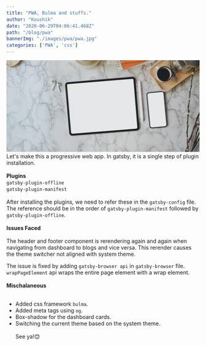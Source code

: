 ```yaml
---
title: "PWA, Bulma and stuffs."
author: "Koushik"
date: "2020-06-29T04:06:41.468Z"
path: "/blog/pwa"
bannerImg: "./images/pwa/pwa.jpg"
categories: ['PWA', 'css']
---
```

![image](./images/pwa/pwa.jpg)
\
Let's make this a progressive web app. In gatsby, it is a single step of plugin installation.  
\
**Plugins**
\
`gatsby-plugin-offline`  
`gatsby-plugin-manifest`  
\
After installing the plugins, we need to refer these in the `gatsby-config` file. The reference should be in the order of `gatsby-plugin-manifest` followed by `gatsby-plugin-offline`.  
\
**Issues Faced**  
\
The header and footer component is rerendering again and again when navigating from dashboard to blogs and vice versa. This rerender causes the theme switcher not aligned with system theme. 

The issue is fixed by adding `gatsby-browser api` in `gatsby-browser` file. `wrapPageElement` api wraps the entire page element with a wrap element.  
\
**Mischalaneous**  
<br/>
- Added css framework `bulma`.
- Added meta tags using `og`.
- Box-shadow for the dashboard cards.
- Switching the current theme based on the system theme.  
\
See ya!😊